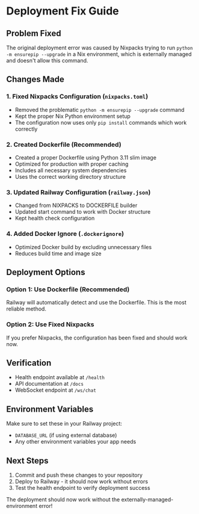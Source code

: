 # Deployment Fix Guide

## Problem Fixed
The original deployment error was caused by Nixpacks trying to run `python -m ensurepip --upgrade` in a Nix environment, which is externally managed and doesn't allow this command.

## Changes Made

### 1. Fixed Nixpacks Configuration (`nixpacks.toml`)
- Removed the problematic `python -m ensurepip --upgrade` command
- Kept the proper Nix Python environment setup
- The configuration now uses only `pip install` commands which work correctly

### 2. Created Dockerfile (Recommended)
- Created a proper Dockerfile using Python 3.11 slim image
- Optimized for production with proper caching
- Includes all necessary system dependencies
- Uses the correct working directory structure

### 3. Updated Railway Configuration (`railway.json`)
- Changed from NIXPACKS to DOCKERFILE builder
- Updated start command to work with Docker structure
- Kept health check configuration

### 4. Added Docker Ignore (`.dockerignore`)
- Optimized Docker build by excluding unnecessary files
- Reduces build time and image size

## Deployment Options

### Option 1: Use Dockerfile (Recommended)
Railway will automatically detect and use the Dockerfile. This is the most reliable method.

### Option 2: Use Fixed Nixpacks
If you prefer Nixpacks, the configuration has been fixed and should work now.

## Verification
- Health endpoint available at `/health`
- API documentation at `/docs`
- WebSocket endpoint at `/ws/chat`

## Environment Variables
Make sure to set these in your Railway project:
- `DATABASE_URL` (if using external database)
- Any other environment variables your app needs

## Next Steps
1. Commit and push these changes to your repository
2. Deploy to Railway - it should now work without errors
3. Test the health endpoint to verify deployment success

The deployment should now work without the externally-managed-environment error!
